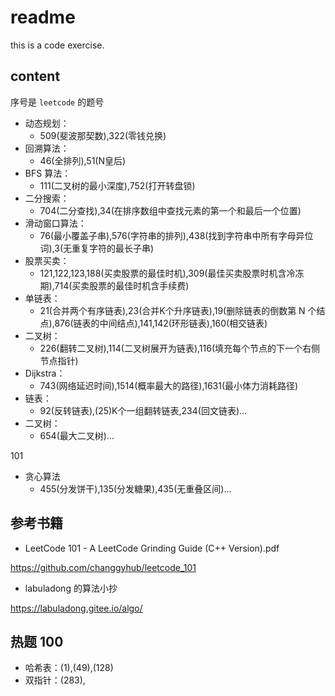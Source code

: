 # readme

this is a code exercise.

## content

序号是 `leetcode` 的题号

- 动态规划：
  - 509(斐波那契数),322(零钱兑换)
- 回溯算法：
  - 46(全排列),51(N皇后)
- BFS 算法：
  - 111(二叉树的最小深度),752(打开转盘锁)
- 二分搜索：
  - 704(二分查找),34(在排序数组中查找元素的第一个和最后一个位置)
- 滑动窗口算法：
  - 76(最小覆盖子串),576(字符串的排列),438(找到字符串中所有字母异位词),3(无重复字符的最长子串)
- 股票买卖：
  - 121,122,123,188(买卖股票的最佳时机),309(最佳买卖股票时机含冷冻期),714(买卖股票的最佳时机含手续费)
- 单链表：
  - 21(合并两个有序链表),23(合并K个升序链表),19(删除链表的倒数第 N 个结点),876(链表的中间结点),141,142(环形链表),160(相交链表)
- 二叉树：
  - 226(翻转二叉树),114(二叉树展开为链表),116(填充每个节点的下一个右侧节点指针)
- Dijkstra：
  - 743(网络延迟时间),1514(概率最大的路径),1631(最小体力消耗路径)
- 链表：
  - 92(反转链表),(25)K个一组翻转链表,234(回文链表)...
- 二叉树：
  - 654(最大二叉树)...

101

- 贪心算法
  - 455(分发饼干),135(分发糖果),435(无重叠区间)...

## 参考书籍

- LeetCode 101 - A LeetCode Grinding Guide (C++ Version).pdf

<https://github.com/changgyhub/leetcode_101>

- labuladong 的算法小抄

<https://labuladong.gitee.io/algo/>

## 热题 100

- 哈希表：(1),(49),(128)
- 双指针：(283),